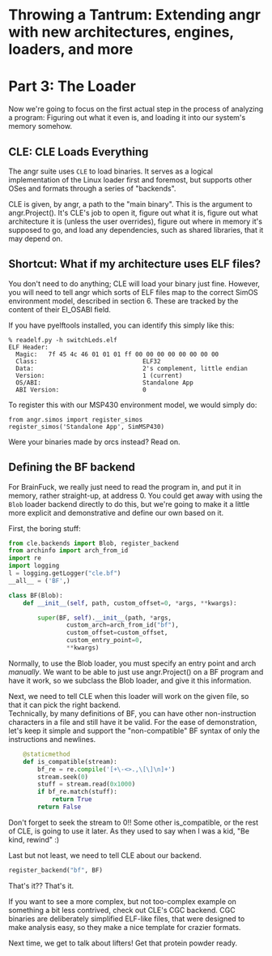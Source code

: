 # Throwing a Tantrum: Extending angr with new architectures, engines, loaders, and more

# Part 3: The Loader

Now we're going to focus on the first actual step in the process of analyzing a program: Figuring out what it even is, and loading it into our system's memory somehow.

## CLE: CLE Loads Everything

The angr suite uses `CLE` to load binaries.
It serves as a logical implementation of the Linux loader first and foremost, but supports other OSes and formats through a series of "backends".

CLE is given, by angr, a path to the "main binary".  This is the argument to angr.Project().
It's CLE's job to open it, figure out what it is, figure out what architecture it is (unless the user overrides), figure out where in memory it's supposed to go, and load any dependencies, such as shared libraries, that it may depend on.

## Shortcut: What if my architecture uses ELF files?

You don't need to do anything; CLE will load your binary just fine.  However, you will need to tell angr which sorts of ELF files map to the correct SimOS environment model, described in section 6.  These are tracked by the content of their EI_OSABI field.

If you have pyelftools installed, you can identify this simply like this:
```
% readelf.py -h switchLeds.elf
ELF Header:
  Magic:   7f 45 4c 46 01 01 01 ff 00 00 00 00 00 00 00 00
  Class:                             ELF32
  Data:                              2's complement, little endian
  Version:                           1 (current)
  OS/ABI:                            Standalone App
  ABI Version:                       0
```

To register this with our MSP430 environment model, we would simply do:
```
from angr.simos import register_simos
register_simos('Standalone App', SimMSP430)
```

Were your binaries made by orcs instead? Read on.

## Defining the BF backend

For BrainFuck, we really just need to read the program in, and put it in memory, rather straight-up, at address 0.
You could get away with using the `Blob` loader backend directly to do this, but we're going to make it a little more explicit and demonstrative and define our own based on it.

First, the boring stuff:

```python
from cle.backends import Blob, register_backend
from archinfo import arch_from_id
import re
import logging
l = logging.getLogger("cle.bf")
__all__ = ('BF',)

class BF(Blob):
    def __init__(self, path, custom_offset=0, *args, **kwargs):

        super(BF, self).__init__(path, *args,
                custom_arch=arch_from_id("bf"),
                custom_offset=custom_offset,
                custom_entry_point=0,
                **kwargs)

```
Normally, to use the Blob loader, you must specify an entry point and arch *manually*.
We want to be able to just use angr.Project() on a BF program and have it work, so we subclass the Blob loader, and give it this information.

Next, we need to tell CLE when this loader will work on the given file, so that it can pick the right backend.  
Technically, by many definitions of BF, you can have other non-instruction characters in a file and still have it be valid.  For the ease of demonstration, let's keep it simple and support the "non-compatible" BF syntax of only the instructions and newlines.

```python
    @staticmethod
    def is_compatible(stream):
        bf_re = re.compile('[+\-<>.,\[\]\n]+')
        stream.seek(0)
        stuff = stream.read(0x1000)
        if bf_re.match(stuff):
            return True
        return False
```

Don't forget to seek the stream to 0!! Some other is_compatible, or the rest of CLE, is going to use it later.  As they used to say when I was a kid, "Be kind, rewind" :)

Last but not least, we need to tell CLE about our backend.

```python
register_backend("bf", BF)
```

That's it?? That's it.

If you want to see a more complex, but not too-complex example on something a bit less contrived, check out CLE's CGC backend.  CGC binaries are deliberately simplified ELF-like files, that were designed to make analysis easy, so they make a nice template for crazier formats.

Next time, we get to talk about lifters! Get that protein powder ready.